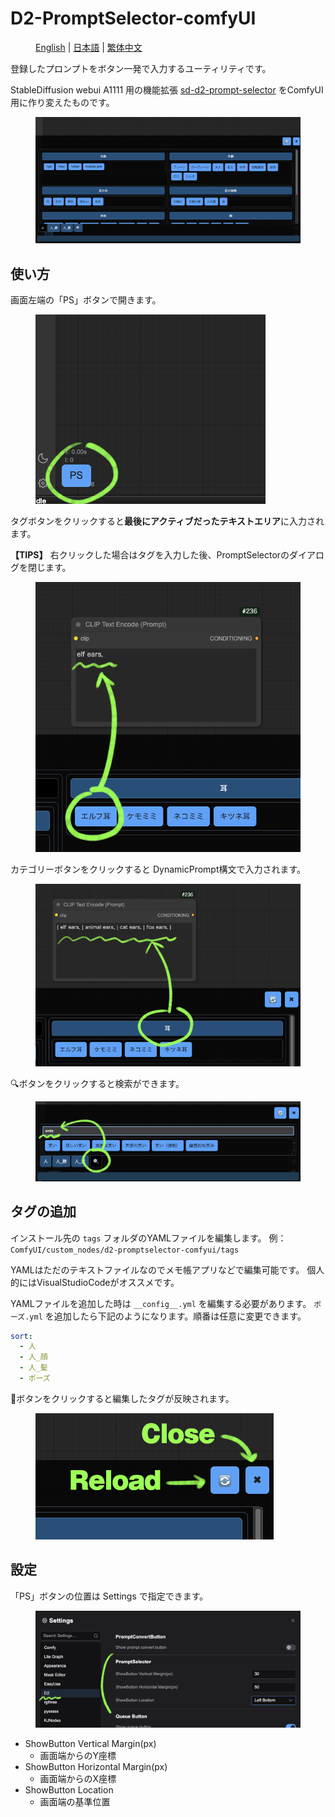 
# D2-PromptSelector-comfyUI

<figure>
    <a href="README_en.md">English</a> | <a href="README.md">日本語</a> | <a href="README_zh.md">繁体中文</a>
</figure>


登録したプロンプトをボタン一発で入力するユーティリティです。

StableDiffusion webui A1111 用の機能拡張 [sd-d2-prompt-selector](https://github.com/da2el-ai/sd-d2-prompt-selector) をComfyUI用に作り変えたものです。




<figure>
<img src="img/promptselector.png">
</figure>




## 使い方

画面左端の「PS」ボタンで開きます。

<figure>
    <img src="img/ps_button.png">
</figure>

タグボタンをクリックすると**最後にアクティブだったテキストエリア**に入力されます。

**【TIPS】** 右クリックした場合はタグを入力した後、PromptSelectorのダイアログを閉じます。

<figure>
    <img src="img/tag_button.png">
</figure>

カテゴリーボタンをクリックすると DynamicPrompt構文で入力されます。

<figure>
    <img src="img/category_button.png">
</figure>

🔍ボタンをクリックすると検索ができます。

<figure>
    <img src="img/search.png">
</figure>


## タグの追加

インストール先の `tags` フォルダのYAMLファイルを編集します。
例：`ComfyUI/custom_nodes/d2-promptselector-comfyui/tags`

YAMLはただのテキストファイルなのでメモ帳アプリなどで編集可能です。
個人的にはVisualStudioCodeがオススメです。

YAMLファイルを追加した時は `__config__.yml` を編集する必要があります。
`ポーズ.yml` を追加したら下記のようになります。順番は任意に変更できます。

```yaml:__config__.yml
sort:
  - 人
  - 人_顔
  - 人_髪
  - ポーズ
```

🔄ボタンをクリックすると編集したタグが反映されます。

<figure>
    <img src="img/reload_button.png">
</figure>


## 設定

「PS」ボタンの位置は Settings で指定できます。

<figure>
    <img src="img/setting.png">
</figure>

- ShowButton Vertical Margin(px)
  - 画面端からのY座標
- ShowButton Horizontal Margin(px)
  - 画面端からのX座標
- ShowButton Location
  - 画面端の基準位置


